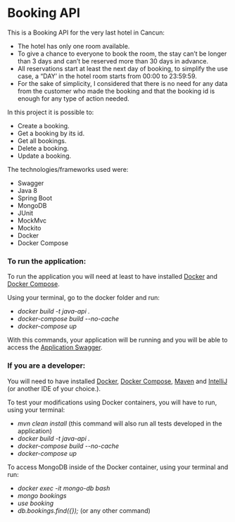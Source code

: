 # Booking API
This is a Booking API for the very last hotel in Cancun:
* The hotel has only one room available.
* To give a chance to everyone to book the room, the stay can’t be longer than 3 days and
can’t be reserved more than 30 days in advance.
* All reservations start at least the next day of booking, to simplify the use case, a “DAY’ in the hotel room starts from 00:00 to 23:59:59.
* For the sake of simplicity, I considered that there is no need for any data from the customer who made the booking and that the booking id is enough for any type of action needed.


In this project it is possible to:
* Create a booking.
* Get a booking by its id.
* Get all bookings.
* Delete a booking.
* Update a booking.

The technologies/frameworks used were:
* Swagger
* Java 8
* Spring Boot
* MongoDB
* JUnit
* MockMvc
* Mockito
* Docker
* Docker Compose

### To run the application:
To run the application you will need at least to have installed [Docker](https://docs.docker.com/get-docker/) and [Docker Compose](https://docs.docker.com/compose/install/).

Using your terminal, go to the docker folder and run:
* *docker build -t java-api .*
* *docker-compose build --no-cache*
* *docker-compose up*

With this commands, your application will be running and you will be able to access the [Application Swagger](http://localhost:8081/swagger-ui.html).

### If you are a developer:
You will need to have installed [Docker](https://docs.docker.com/get-docker/), [Docker Compose](https://docs.docker.com/compose/install/), [Maven](https://maven.apache.org/download.cgi) and [IntelliJ](https://www.jetbrains.com/idea/download/#section=windows) (or another IDE of your choice.).

To test your modifications using Docker containers, you will have to run, using your terminal:
* *mvn clean install* (this command will also run all tests developed in the application)
* *docker build -t java-api .*
* *docker-compose build --no-cache*
* *docker-compose up*

To access MongoDB inside of the Docker container, using your terminal and run:
* *docker exec -it mongo-db bash*
* *mongo bookings*
* *use booking*
* *db.bookings.find({});* (or any other command)